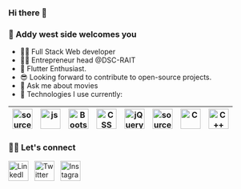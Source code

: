### Hi there 👋

<!--
**aiyer786/aiyer786** is a ✨ _special_ ✨ repository because its `README.md` (this file) appears on your GitHub profile.-->

### :cowboy_hat_face: Addy west side welcomes you

- :man_technologist: Full Stack Web developer
- :man_office_worker: Entrepreneur head @DSC-RAIT
- :cowboy_hat_face: Flutter Enthusiast.
- :sunglasses: Looking forward to contribute to open-source projects.
- :star_struck: Ask me about movies
- :necktie: Technologies I use currently:

<!--![alt text](https://i.imgur.com/t9qP4pO.png) | ![alt text](https://i.imgur.com/M7g6J8l.png) | ![alt text](https://i.pinimg.com/originals/be/d3/0d/bed30ddfa5d434e827c775ac9a3b0d38.jpg) -->

| <a href="https://imgur.com/t9qP4pO.png"><img src="https://i.imgur.com/t9qP4pO.png" width=40px height=40px title="source: imgur.com" /></a> | <a href="https://www.google.com/url?sa=i&url=https%3A%2F%2Fcommons.wikimedia.org%2Fwiki%2FFile%3AUnofficial_JavaScript_logo_2.svg&psig=AOvVaw0p9n_GMci7CJU3Vr43EEtw&ust=1618072255424000&source=images&cd=vfe&ved=0CAIQjRxqFwoTCIjTxILL8e8CFQAAAAAdAAAAABAD"><img src="https://upload.wikimedia.org/wikipedia/commons/thumb/9/99/Unofficial_JavaScript_logo_2.svg/1024px-Unofficial_JavaScript_logo_2.svg.png" width=40px height=40px title="js" /></a>| <a href="https://www.google.com/url?sa=i&url=https%3A%2F%2Fcommons.wikimedia.org%2Fwiki%2FFile%3ABootstrap_logo.svg&psig=AOvVaw3hJ9_Mw2Haw-ccBMdSG3e-&ust=1618072164792000&source=images&cd=vfe&ved=0CAIQjRxqFwoTCOjw9d3K8e8CFQAAAAAdAAAAABAD"><img src="https://upload.wikimedia.org/wikipedia/commons/thumb/b/b2/Bootstrap_logo.svg/480px-Bootstrap_logo.svg.png" width=40px height=40px title="Bootstrap" /></a>| <a href="https://www.google.com/url?sa=i&url=https%3A%2F%2Fwww.w3schools.in%2Fcss3%2Fcss-marquee%2F&psig=AOvVaw1q4IoXR4EOKdzFU4dVc3Yz&ust=1618072367511000&source=images&cd=vfe&ved=0CAIQjRxqFwoTCKCgxb7L8e8CFQAAAAAdAAAAABAP"><img src="https://www.w3schools.in/wp-content/uploads/css-logo.png" width=40px height=40px title="CSS" /></a> |  <a href="https://www.google.com/url?sa=i&url=https%3A%2F%2Fgeneric-ui.com%2Fgrid-for-jquery&psig=AOvVaw2yuP3rZyHvLa4gZpAxpWFa&ust=1618072742015000&source=images&cd=vfe&ved=0CAIQjRxqFwoTCJCgmOvM8e8CFQAAAAAdAAAAABAw"><img src="https://generic-ui.com/assets/images/platform-logos/jquery.logo.jpg" width=40px height=40px title="jQuery" /></a> | <a href="https://www.google.com/url?sa=i&url=https%3A%2F%2Fwww.php.net%2Fdownload-logos.php&psig=AOvVaw3ngvgyyCpCioWxXaDoUlt_&ust=1618073518561000&source=images&cd=vfe&ved=0CAIQjRxqFwoTCLCNjt3P8e8CFQAAAAAdAAAAABAD"><img src="https://www.php.net/images/logos/new-php-logo.svg" width=40px height=40px title="source: imgur.com" /></a> | <a href="https://www.google.com/url?sa=i&url=https%3A%2F%2Ficonscout.com%2Ficon%2Fc-programming&psig=AOvVaw3MMrvNebrWxYZmvHqxweYh&ust=1618072521187000&source=images&cd=vfe&ved=0CAIQjRxqFwoTCKD61YLM8e8CFQAAAAAdAAAAABAD"><img src="https://cdn.iconscout.com/icon/free/png-512/c-programming-569564.png" width=40px height=40px title="C" /></a> |  <a href="https://www.google.com/url?sa=i&url=https%3A%2F%2Fen.wikipedia.org%2Fwiki%2FC%252B%252B&psig=AOvVaw3MMrvNebrWxYZmvHqxweYh&ust=1618072521187000&source=images&cd=vfe&ved=0CAIQjRxqFwoTCKD61YLM8e8CFQAAAAAdAAAAABAI"><img src="https://upload.wikimedia.org/wikipedia/commons/thumb/1/18/ISO_C%2B%2B_Logo.svg/1200px-ISO_C%2B%2B_Logo.svg.png" width=40px height=40px title="C++" /></a> |
| --- | --- | --- | --- | --- | --- | --- | --- |


### :fist_right::fist_left: Let's connect 

<a href="https://www.linkedin.com/in/aditya-iyer-a2787aa7/" target="_blank" rel="noopener noreferrer"><img src="https://i.imgur.com/kF9HMpz.png" width=40px height=40px title="LinkedIn" /></a> &nbsp;  <a href="https://twitter.com/AdityaI72568947?s=09" target="_blank" rel="noopener noreferrer"><img src="https://i.imgur.com/G7yTDHP.png" width=40px height=40px title="Twitter" /></a>  &nbsp;  <a href="https://instagram.com/addy_west_side" target="_blank" rel="noopener noreferrer"><img src="https://seeklogo.com/images/I/instagram-logo-041EABACE1-seeklogo.com.png" width=40px height=40px title="Instagram" /></a>


